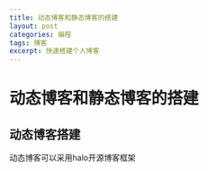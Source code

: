 ```yaml
---
title: 动态博客和静态博客的搭建
layout: post
categories: 编程
tags: 博客
excerpt: 快速搭建个人博客
---
```


# 动态博客和静态博客的搭建

 ## 动态博客搭建

动态博客可以采用halo开源博客框架

